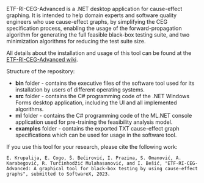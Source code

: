 ETF-RI-CEG-Advanced is a .NET desktop application for cause-effect graphing. It is intended to help domain experts and software quality engineers who use cause-effect graphs, by simplifying the CEG specification process, enabling the usage of the forward-propagation algorithm for generating the full feasible black-box testing suite, and two minimization algorithms for reducing the test suite size.

All details about the installation and usage of this tool can be found at the [ETF-RI-CEG-Advanced wiki](https://github.com/ehlymana/ETF-RI-CEG-Advanced/wiki).

Structure of the repository:

* **bin** folder - contains the executive files of the software tool used for its installation by users of different operating systems.
* **src** folder - contains the C# programming code of the .NET Windows Forms desktop application, including the UI and all implemented algorithms.
* **ml** folder - contains the C# programming code of the ML.NET console application used for pre-training the feasibility analysis model.
* **examples** folder - contains the exported TXT cause-effect graph specifications which can be used for usage in the software tool.

If you use this tool for your research, please cite the following work:

```
E. Krupalija, E. Cogo, Š. Bećirović, I. Prazina, S. Omanović, A. Karabegović, R. Turčinhodžić Mulahasanović, and I. Bešić, "ETF-RI-CEG-Advanced: A graphical tool for black-box testing by using cause-effect graphs", submitted to SoftwareX, 2023.
```
